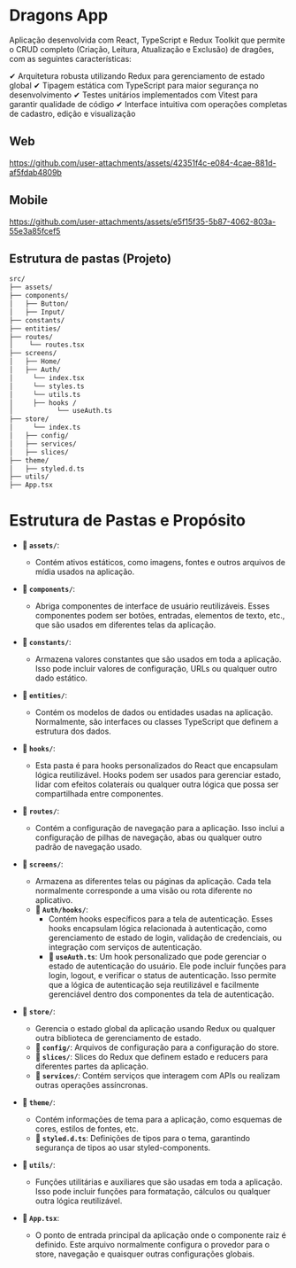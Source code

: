 # Dragons App

Aplicação desenvolvida com React, TypeScript e Redux Toolkit que permite o CRUD completo (Criação, Leitura, Atualização e Exclusão) de dragões, com as seguintes características:

✔ Arquitetura robusta utilizando Redux para gerenciamento de estado global
✔ Tipagem estática com TypeScript para maior segurança no desenvolvimento
✔ Testes unitários implementados com Vitest para garantir qualidade de código
✔ Interface intuitiva com operações completas de cadastro, edição e visualização

## Web

https://github.com/user-attachments/assets/42351f4c-e084-4cae-881d-af5fdab4809b

## Mobile

https://github.com/user-attachments/assets/e5f15f35-5b87-4062-803a-55e3a85fcef5

## Estrutura de pastas (Projeto)

```bash
src/
├── assets/
├── components/
│   ├── Button/
│   ├── Input/
├── constants/
├── entities/
├── routes/
│    └── routes.tsx
├── screens/
│   ├── Home/
│   ├── Auth/
│     └── index.tsx
│     └── styles.ts
│     └── utils.ts
│     ├── hooks /
│           └── useAuth.ts
├── store/
│     └── index.ts
│   ├── config/
│   ├── services/
│   ├── slices/
├── theme/
│   ├── styled.d.ts
├── utils/
├── App.tsx
```

# Estrutura de Pastas e Propósito

- **📂 `assets/`**:
  - Contém ativos estáticos, como imagens, fontes e outros arquivos de mídia usados na aplicação.

- **📂 `components/`**:
  - Abriga componentes de interface de usuário reutilizáveis. Esses componentes podem ser botões, entradas, elementos de texto, etc., que são usados em diferentes telas da aplicação.

- **📂 `constants/`**:
  - Armazena valores constantes que são usados em toda a aplicação. Isso pode incluir valores de configuração, URLs ou qualquer outro dado estático.

- **📂 `entities/`**:
  - Contém os modelos de dados ou entidades usadas na aplicação. Normalmente, são interfaces ou classes TypeScript que definem a estrutura dos dados.

- **📂 `hooks/`**:
  - Esta pasta é para hooks personalizados do React que encapsulam lógica reutilizável. Hooks podem ser usados para gerenciar estado, lidar com efeitos colaterais ou qualquer outra lógica que possa ser compartilhada entre componentes.

- **📂 `routes/`**:
  - Contém a configuração de navegação para a aplicação. Isso inclui a configuração de pilhas de navegação, abas ou qualquer outro padrão de navegação usado.

- **📂 `screens/`**:
  - Armazena as diferentes telas ou páginas da aplicação. Cada tela normalmente corresponde a uma visão ou rota diferente no aplicativo.
  - **📂 `Auth/hooks/`**:
    - Contém hooks específicos para a tela de autenticação. Esses hooks encapsulam lógica relacionada à autenticação, como gerenciamento de estado de login, validação de credenciais, ou integração com serviços de autenticação.
    - **📄 `useAuth.ts`**: Um hook personalizado que pode gerenciar o estado de autenticação do usuário. Ele pode incluir funções para login, logout, e verificar o status de autenticação. Isso permite que a lógica de autenticação seja reutilizável e facilmente gerenciável dentro dos componentes da tela de autenticação.

- **📂 `store/`**:
  - Gerencia o estado global da aplicação usando Redux ou qualquer outra biblioteca de gerenciamento de estado.
  - **📂 `config/`**: Arquivos de configuração para a configuração do store.
  - **📂 `slices/`**: Slices do Redux que definem estado e reducers para diferentes partes da aplicação.
  - **📂 `services/`**: Contém serviços que interagem com APIs ou realizam outras operações assíncronas.

- **📂 `theme/`**:
  - Contém informações de tema para a aplicação, como esquemas de cores, estilos de fontes, etc.
  - **📄 `styled.d.ts`**: Definições de tipos para o tema, garantindo segurança de tipos ao usar styled-components.

- **📂 `utils/`**:
  - Funções utilitárias e auxiliares que são usadas em toda a aplicação. Isso pode incluir funções para formatação, cálculos ou qualquer outra lógica reutilizável.

- **📄 `App.tsx`**:
  - O ponto de entrada principal da aplicação onde o componente raiz é definido. Este arquivo normalmente configura o provedor para o store, navegação e quaisquer outras configurações globais.
